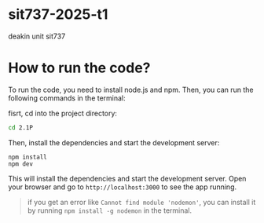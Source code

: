 # sit737-2025-t1
deakin unit sit737

# How to run the code?
To run the code, you need to install node.js and npm. Then, you can run the following commands in the terminal:

fisrt, cd into the project directory:
```bash
cd 2.1P
```

Then, install the dependencies and start the development server:
```
npm install
npm dev
```
This will install the dependencies and start the development server. Open your browser and go to `http://localhost:3000` to see the app running.

> if you get an error like `Cannot find module 'nodemon'`, you can install it by running `npm install -g nodemon` in the terminal.

